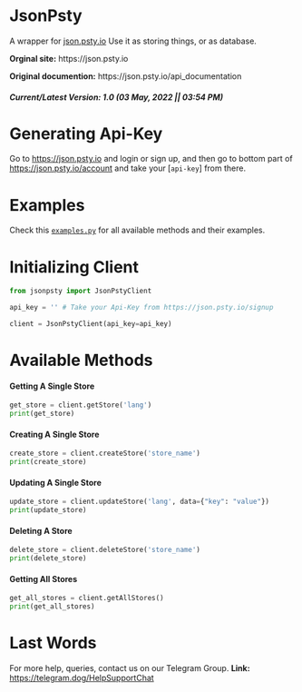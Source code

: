 # JsonPsty

A wrapper for <a href='https://json.psty.io'>json.psty.io</a>
Use it as storing things, or as database.

<p><b>Orginal site:</b> https://json.psty.io</p>
<p><b>Original documention:</b> https://json.psty.io/api_documentation</p>

<h5>Current/Latest Version: 1.0 (03 May, 2022 || 03:54 PM)</h5>

# Generating Api-Key
Go to https://json.psty.io and login or sign up, and then go to bottom part of https://json.psty.io/account and take your [`api-key`] from there.

# Examples
Check this [`examples.py`](https://github.com/SastaDev/JsonPsty/blob/main/examples.py) for all available methods and their examples.

# Initializing Client
```py
from jsonpsty import JsonPstyClient

api_key = '' # Take your Api-Key from https://json.psty.io/signup

client = JsonPstyClient(api_key=api_key)
```

# Available Methods
<h4>Getting A Single Store</h4>

```py
get_store = client.getStore('lang')
print(get_store)
```

<h4>Creating A Single Store</h4>

```py
create_store = client.createStore('store_name')
print(create_store)
```

<h4>Updating A Single Store</h4>

```py
update_store = client.updateStore('lang', data={"key": "value"})
print(update_store)
```

<h4>Deleting A Store</h4>

```py
delete_store = client.deleteStore('store_name')
print(delete_store)
```

<h4>Getting All Stores</h4>

```py
get_all_stores = client.getAllStores()
print(get_all_stores)
```


# Last Words
For more help, queries, contact us on our Telegram Group.
<b>Link:</b> https://telegram.dog/HelpSupportChat

